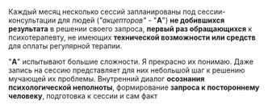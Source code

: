 Каждый месяц несколько сессий запланированы под сессии-консультации для людей (_"акцепторов"_ - "**А**") **не добившихся результата** в решении своего запроса, **первый раз обращающихся** к психотерапевту, не имеющих **технической возможности или средств** для оплаты регулярной терапии.

"**А**" испытывают большие сложности. Я прекрасно их понимаю. Даже запись на сессию представляет для них небольшой шаг к решению мучающей их проблемы. Внутренний диалог **осознания психологической неполноты**, формирование **запроса к постороннему человеку**, подготовка к сессии и сам факт   
